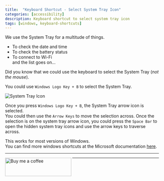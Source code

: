 ```yaml
---
title:  "Keyboard Shortcut - Select System Tray Icon" 
categories: [accessibility]
description: Keyboard shortcut to select system tray icon
tags: [windows, keyboard-shortcuts]
--- 
```


We use the System Tray for a multitude of things.  
* To check the date and time
* To check the battery status
* To connect to Wi-Fi  
and the list goes on...

Did you know that we could use the keyboard to select the System Tray (_not the mouse_).

You could use `Windows Logo Key + B` to select the System Tray.  

<p align="left">
<img src="{{ "/assets/img/system-tray-icon.png"  | relative_url }}" alt="System Tray Icon" align="middle"/>
</p>  
  
Once you press `Windows Logo Key + B`, the System Tray arrow icon is selected.  
You could then use the `Arrow Keys` to move the selection across. Once the selection is on the system tray arrow icon, you could press the `Space Bar` to open the hidden system tray icons and use the arrow keys to traverse across.  

This works for most versions of Windows.  
You can find more windows shortcuts at the Microsoft documentation [here](https://support.microsoft.com/en-us/help/12445/windows-keyboard-shortcuts).

--------------------------

<a align="left" href="https://www.buymeacoffee.com/ajalex" target="_blank">
<img src="{{ "/assets/img/Logos/buymeacoffee-blue.png"  | relative_url }}" alt="Buy me a coffee" align="left" style="height: 60px !important;width: 217px !important;"/>
</a>  

--------------------------
